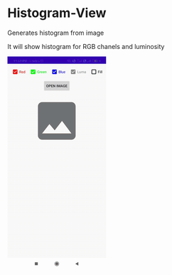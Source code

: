 # Histogram-View

Generates histogram from image

It will show histogram for RGB chanels and luminosity

![](histogram.gif)

